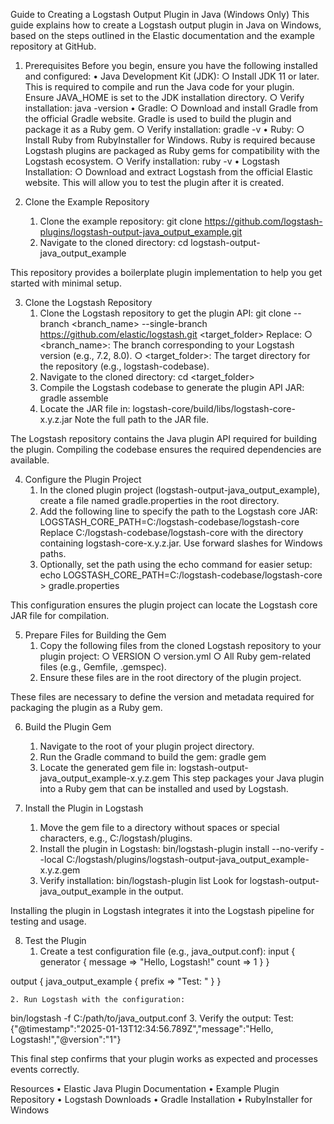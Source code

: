 Guide to Creating a Logstash Output Plugin in Java (Windows Only)
This guide explains how to create a Logstash output plugin in Java on Windows, based on the steps outlined in the Elastic documentation and the example repository at GitHub. 

1. Prerequisites
Before you begin, ensure you have the following installed and configured:
	• Java Development Kit (JDK):
		○ Install JDK 11 or later. This is required to compile and run the Java code for your plugin. Ensure JAVA_HOME is set to the JDK installation directory.
		○ Verify installation:
java -version
	• Gradle:
		○ Download and install Gradle from the official Gradle website. Gradle is used to build the plugin and package it as a Ruby gem.
		○ Verify installation:
gradle -v
	• Ruby:
		○ Install Ruby from RubyInstaller for Windows. Ruby is required because Logstash plugins are packaged as Ruby gems for compatibility with the Logstash ecosystem.
		○ Verify installation:
ruby -v
	• Logstash Installation:
		○ Download and extract Logstash from the official Elastic website. This will allow you to test the plugin after it is created.

2. Clone the Example Repository
	1. Clone the example repository:
git clone https://github.com/logstash-plugins/logstash-output-java_output_example.git
	2. Navigate to the cloned directory:
cd logstash-output-java_output_example

This repository provides a boilerplate plugin implementation to help you get started with minimal setup.

3. Clone the Logstash Repository
	1. Clone the Logstash repository to get the plugin API:
git clone --branch <branch_name> --single-branch https://github.com/elastic/logstash.git <target_folder>
Replace:
		○ <branch_name>: The branch corresponding to your Logstash version (e.g., 7.2, 8.0).
		○ <target_folder>: The target directory for the repository (e.g., logstash-codebase).
	2. Navigate to the cloned directory:
cd <target_folder>
	3. Compile the Logstash codebase to generate the plugin API JAR:
gradle assemble
	4. Locate the JAR file in:
logstash-core/build/libs/logstash-core-x.y.z.jar
Note the full path to the JAR file.

The Logstash repository contains the Java plugin API required for building the plugin. Compiling the codebase ensures the required dependencies are available.

4. Configure the Plugin Project
	1. In the cloned plugin project (logstash-output-java_output_example), create a file named gradle.properties in the root directory.
	2. Add the following line to specify the path to the Logstash core JAR:
LOGSTASH_CORE_PATH=C:/logstash-codebase/logstash-core
Replace C:/logstash-codebase/logstash-core with the directory containing logstash-core-x.y.z.jar. Use forward slashes for Windows paths.
	3. Optionally, set the path using the echo command for easier setup:
echo LOGSTASH_CORE_PATH=C:/logstash-codebase/logstash-core > gradle.properties

This configuration ensures the plugin project can locate the Logstash core JAR file for compilation.

5. Prepare Files for Building the Gem
	1. Copy the following files from the cloned Logstash repository to your plugin project:
		○ VERSION
		○ version.yml
		○ All Ruby gem-related files (e.g., Gemfile, .gemspec).
	2. Ensure these files are in the root directory of the plugin project.

These files are necessary to define the version and metadata required for packaging the plugin as a Ruby gem.

6. Build the Plugin Gem
	1. Navigate to the root of your plugin project directory.
	2. Run the Gradle command to build the gem:
gradle gem
	3. Locate the generated gem file in:
logstash-output-java_output_example-x.y.z.gem
This step packages your Java plugin into a Ruby gem that can be installed and used by Logstash.

7. Install the Plugin in Logstash
	1. Move the gem file to a directory without spaces or special characters, e.g., C:/logstash/plugins.
	2. Install the plugin in Logstash:
bin/logstash-plugin install --no-verify --local C:/logstash/plugins/logstash-output-java_output_example-x.y.z.gem
	3. Verify installation:
bin/logstash-plugin list
Look for logstash-output-java_output_example in the output.

Installing the plugin in Logstash integrates it into the Logstash pipeline for testing and usage.

8. Test the Plugin
	1. Create a test configuration file (e.g., java_output.conf):
input {
  generator {
    message => "Hello, Logstash!"
    count => 1
  }
}

output {
  java_output_example {
    prefix => "Test: "
  }
}

	2. Run Logstash with the configuration:
bin/logstash -f C:/path/to/java_output.conf
	3. Verify the output:
Test: {"@timestamp":"2025-01-13T12:34:56.789Z","message":"Hello, Logstash!","@version":"1"}

This final step confirms that your plugin works as expected and processes events correctly.

Resources
	• Elastic Java Plugin Documentation
	• Example Plugin Repository
	• Logstash Downloads
	• Gradle Installation
	• RubyInstaller for Windows

